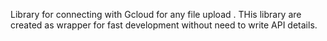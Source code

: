 Library for connecting with Gcloud for any file upload  . THis library are created as wrapper for fast development without need to write API details.
